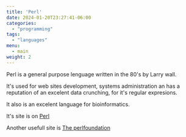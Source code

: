 ```yaml
---
title: 'Perl'
date: 2024-01-20T23:27:41-06:00
categories:
  - "programming"
tags: 
  - "languages"
menu:
  - main
weight: 2
---
```

Perl is a general purpose lenguage written in the 80's by Larry wall.

It's used for web sites development, systems administration an has a reputation of an excelent data crunching, for it's regular expresions. 

It also is an excelent language for bioinformatics.



It's site is on  [Perl](https://perl.org)

Another usefull site is [The perlfoundation](https://www.perlfoundation.org/)

